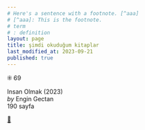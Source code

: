 ```yaml
---
# Here's a sentence with a footnote. [^aaa]
# [^aaa]: This is the footnote.
# term
# : definition
layout: page
title: şimdi okuduğum kitaplar
last_modified_at: 2023-09-21
published: true
---
```


⁜ 69

Insan Olmak (2023)  
_by_ Engin Gectan  
190 sayfa

[🍃](https://www.nonfictionbooks.xyz/now.html "şimdi okuduğum kitaplar")
